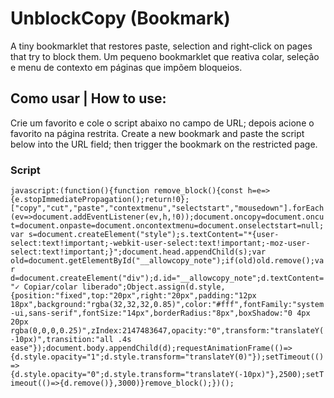 # UnblockCopy (Bookmark)
A tiny bookmarklet that restores paste, selection and right‑click on pages that try to block them.
Um pequeno bookmarklet que reativa colar, seleção e menu de contexto em páginas que impõem bloqueios.

## Como usar | How to use:
Crie um favorito e cole o script abaixo no campo de URL; depois acione o favorito na página restrita.
Create a new bookmark and paste the script below into the URL field; then trigger the bookmark on the restricted page.

### Script
``` javascript:(function(){function remove_block(){const h=e=>{e.stopImmediatePropagation();return!0};["copy","cut","paste","contextmenu","selectstart","mousedown"].forEach(ev=>document.addEventListener(ev,h,!0));document.oncopy=document.oncut=document.onpaste=document.oncontextmenu=document.onselectstart=null;var s=document.createElement("style");s.textContent="*{user-select:text!important;-webkit-user-select:text!important;-moz-user-select:text!important;}";document.head.appendChild(s);var old=document.getElementById("__allowcopy_note");if(old)old.remove();var d=document.createElement("div");d.id="__allowcopy_note";d.textContent="✓ Copiar/colar liberado";Object.assign(d.style,{position:"fixed",top:"20px",right:"20px",padding:"12px 18px",background:"rgba(32,32,32,0.85)",color:"#fff",fontFamily:"system-ui,sans-serif",fontSize:"14px",borderRadius:"8px",boxShadow:"0 4px 20px rgba(0,0,0,0.25)",zIndex:2147483647,opacity:"0",transform:"translateY(-10px)",transition:"all .4s ease"});document.body.appendChild(d);requestAnimationFrame(()=>{d.style.opacity="1";d.style.transform="translateY(0)"});setTimeout(()=>{d.style.opacity="0";d.style.transform="translateY(-10px)"},2500);setTimeout(()=>{d.remove()},3000)}remove_block();})(); ```
